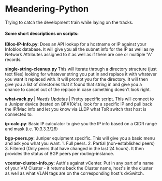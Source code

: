 # Meandering-Python
Trying to catch the development train while laying on the tracks.


#### Some short descriptions on scripts:

**IBlox-IP-Info.py**: Does an API lookup for a hostname or IP against your Infoblox database.
It will give you all the subnet info for the IP as well as ny Network Attributes assigned to it as well as if there are one
or multiple "A" records.

**single-string-cleanup.py**
This will iterate through a directory structure (just text files) looking for whatever string you put in and replace it 
with whatever you want it replaced with.  It will prompt you for the directory.  It will then give you a list of directories
that it found that string in and give you a chance to cancel out of the replace in case something doesn't look right.

**what-rack.py** | _Needs Updates_ |
Pretty specific script.  This will connect to a Juniper device (tested on QFX10k's), look for a specific IP and pull 
back the IP/Mac info and let you know via LLDP what ToR switch that host is connected to.

**ip-calc.py**:  Basic IP calculator to give you the IP info based on a CIDR range and mask (i.e. 10.3.3.3/26)

**bgp-peers.py**:  Juniper equipment specific.  This will give you a basic menu and ask you what you want.  1.  Full peers.  2.  Partial (non-established peers) 3. Filtered (Only peers that have changed in the last 24 hours).  It then provides the status of BGP peers per routing-instance.

**vcenter-cluster-info.py**:  Auth's against vCenter.  Put in any part of a name of your VM Cluster - it returns back the Cluster name, host's in the cluster as well as what VLAN tags are on the corresponding host's dvSwitch.